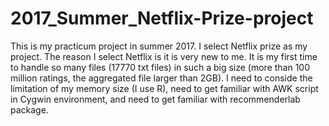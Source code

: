 # 2017_Summer_Netflix-Prize-project
This is my practicum project in summer 2017. I select Netflix prize as my project.
The reason I select Netflix is it is very new to me. It is my first time to handle so many files (17770 txt files) 
in such a big size (more than 100 million ratings, the aggregated file larger than 2GB). I need to conside the limitation of my memory size (I use R), need to get familiar with AWK script 
in Cygwin environment, and need to get familiar with recommenderlab package.  
